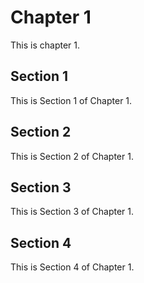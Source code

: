 # Chapter 1
This is chapter 1.
## Section 1
This is Section 1 of Chapter 1.
## Section 2
This is Section 2 of Chapter 1.
## Section 3
This is Section 3 of Chapter 1.
## Section 4
This is Section 4 of Chapter 1.